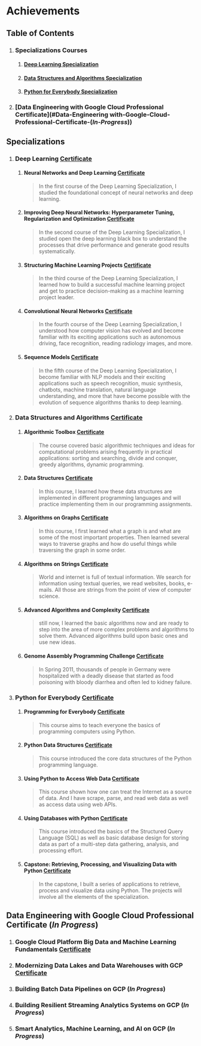 # Achievements

## Table of Contents
1. ### Specializations Courses
    1. #### [Deep Learning Specialization](#Deep-Learning-Certificate)
    2. #### [Data Structures and Algorithms Specialization](#Data-Structures-and-Algorithms-Certificate)
    3. #### [Python for Everybody Specialization](#Python-for-Everybody-Certificate)
2. ### [Data Engineering with Google Cloud Professional Certificate](#Data-Engineering with-Google-Cloud-Professional-Certificate-(_In-Progress_))

## Specializations
1. ### Deep Learning [Certificate](../main/Certificates/Specialization/Deep%20Learning.pdf)
   1. #### Neural Networks and Deep Learning [Certificate](../main/Certificates/Neural%20Networks%20and%20Deep%20Learning.pdf)
       > In the first course of the Deep Learning Specialization, I studied the foundational concept of neural networks and deep learning. 
   1. #### Improving Deep Neural Networks: Hyperparameter Tuning, Regularization and Optimization [Certificate](../main/Certificates/Improving%20Deep%20Neural%20Networks%20-%20Hyperparameter%20Tuning%2C%20Regularization%20and%20Optimization.pdf)
       > In the second course of the Deep Learning Specialization, I studied open the deep learning black box to understand the processes that drive performance and generate good results systematically. 
   1. #### Structuring Machine Learning Projects [Certificate](../main/Certificates/Structuring%20Machine%20Learning%20Projects.pdf)
       > In the third course of the Deep Learning Specialization, I learned how to build a successful machine learning project and get to practice decision-making as a machine learning project leader. 
   1. #### Convolutional Neural Networks [Certificate](../main/Certificates/Convolutional%20Neural%20Networks.pdf)
       > In the fourth course of the Deep Learning Specialization, I understood how computer vision has evolved and become familiar with its exciting applications such as autonomous driving, face recognition, reading radiology images, and more.
   1. #### Sequence Models [Certificate](../main/Certificates/Sequence%20Models.pdf)
       > In the fifth course of the Deep Learning Specialization, I become familiar with NLP models and their exciting applications such as speech recognition, music synthesis, chatbots, machine translation, natural language understanding, and more that have become possible with the evolution of sequence algorithms thanks to deep learning. 
2. ### Data Structures and Algorithms [Certificate](../main/Certificates/Specialization/Deep%20Learning.pdf)
    1. #### Algorithmic Toolbox [Certificate](../main/Certificates/Algorithmic%20Toolbox.pdf)
        > The course covered basic algorithmic techniques and ideas for computational problems arising frequently in practical applications: sorting and searching, divide and conquer, greedy algorithms, dynamic programming. 
    2. #### Data Structures [Certificate](../main/Certificates/Data%20Structures.pdf)
        > In this course, I learned how these data structures are implemented in different programming languages and will practice implementing them in our programming assignments.
    3. #### Algorithms on Graphs [Certificate](../main/Certificates/Algorithms%20on%20Graphs.pdf)
        > In this course, I first learned what a graph is and what are some of the most important properties. Then  learned several ways to traverse graphs and how do useful things while traversing the graph in some order.
    4. #### Algorithms on Strings [Certificate](../main/Certificates/Algorithms%20on%20Strings.pdf)
        > World and internet is full of textual information. We search for information using textual queries, we read websites, books, e-mails. All those are strings from the point of view of computer science.
    5. #### Advanced Algorithms and Complexity [Certificate](../main/Certificates/Advanced%20Algorithms%20and%20Complexity.pdf)
        > still now, I learned the basic algorithms now and are ready to step into the area of more complex problems and algorithms to solve them. Advanced algorithms build upon basic ones and use new ideas.
    6. #### Genome Assembly Programming Challenge [Certificate](../main/Certificates/Genome%20Assembly%20Programming%20Challenge.pdf)
        > In Spring 2011, thousands of people in Germany were hospitalized with a deadly disease that started as food poisoning with bloody diarrhea and often led to kidney failure.
3. ### Python for Everybody [Certificate](../main/Certificates/Specialization/Python%20for%20Everybody.pdf)
    1. #### Programming for Everybody [Certificate](../main/Certificates/Programming%20for%20Everybody%20(Getting%20Started%20with%20Python).pdf)
       > This course aims to teach everyone the basics of programming computers using Python.
    2. #### Python Data Structures [Certificate](../main/Certificates/Python%20Data%20Structures.pdf)
       > This course introduced the core data structures of the Python programming language.
    3. #### Using Python to Access Web Data [Certificate](../main/Certificates/Using%20Python%20to%20Access%20Web%20Data.pdf)
       > This course shown how one can treat the Internet as a source of data. And I have scrape, parse, and read web data as well as access data using web APIs.
    4. #### Using Databases with Python [Certificate](../main/Certificates/Using%20Databases%20with%20Python.pdf)
       > This course introduced the basics of the Structured Query Language (SQL) as well as basic database design for storing data as part of a multi-step data gathering, analysis, and processing effort.
    5. #### Capstone: Retrieving, Processing, and Visualizing Data with Python [Certificate](../main/Certificates/Capstone%20-%20Retrieving%2C%20Processing%2C%20and%20Visualizing%20Data%20with%20Python.pdf)
       > In the capstone, I built a series of applications to retrieve, process and visualize data using Python.   The projects will involve all the elements of the specialization.


## Data Engineering with Google Cloud Professional Certificate (_In Progress_)
1. ### Google Cloud Platform Big Data and Machine Learning Fundamentals [Certificate](../main/Certificates/Google%20Cloud%20Platform%20Big%20Data%20and%20Machine%20Learning%20Fundamentals.pdf)
2. ### Modernizing Data Lakes and Data Warehouses with GCP [Certificate](../main/Certificates/Modernizing%20Data%20Lakes%20and%20Data%20Warehouses%20with%20GCP.pdf)
3. ### Building Batch Data Pipelines on GCP (_In Progress_)
4. ### Building Resilient Streaming Analytics Systems on GCP (_In Progress_)
5. ### Smart Analytics, Machine Learning, and AI on GCP (_In Progress_)
